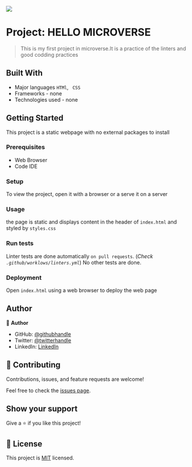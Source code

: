 ![](https://img.shields.io/badge/Microverse-blueviolet)

# Project: HELLO MICROVERSE

> This is my first project in microverse.It is a practice of the linters and good codding practices


## Built With

- Major languages ` HTMl `, ` CSS`
- Frameworks - none
- Technologies used - none


## Getting Started

This project is a static webpage with no external packages to install

### Prerequisites
- Web Browser
- Code IDE

### Setup

To view the project, open it with a browser or a serve it on a server

### Usage

the page is static and displays content in the header of `index.html` and styled by `styles.css`

### Run tests
Linter tests are done automatically `on pull requests`. (_Check `.github/worklows/linters.yml`_)
No other tests are done. 

### Deployment

Open `index.html` using a web browser to deploy the web page


## Author

👤 **Author**

- GitHub: [@githubhandle](https://github.com/mfadhili)
- Twitter: [@twitterhandle](https://twitter.com/Mfadhili3)
- LinkedIn: [LinkedIn](https://www.linkedin.com/in/mfadhili-gitau-b9294122b/)


## 🤝 Contributing

Contributions, issues, and feature requests are welcome!

Feel free to check the [issues page](../../issues/).

## Show your support

Give a ⭐️ if you like this project!


## 📝 License

This project is [MIT](./MIT.md) licensed.

